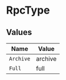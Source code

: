 # RpcType


## Values

| Name      | Value     |
| --------- | --------- |
| `Archive` | archive   |
| `Full`    | full      |